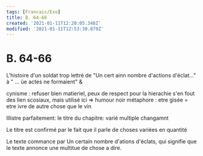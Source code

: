 ```yaml
---
tags: [Francais/Exo]
title: B. 64-66
created: '2021-01-11T12:20:05.348Z'
modified: '2021-01-11T12:53:30.879Z'
---
```


# B. 64-66 
  L'histoire d'un soldat trop lettré de "Un cert ainn nombre d'actions d'éclat..." à " ... ùe actes ne formaient"
  &

cynisme : refuser bien matieriel, peux de respect pour la hierachie s'en fout des lien scosiaux, mais utilisé ici => humour noir 
métaphore : etre gisée = etre ivre de autre chose que le vin

Illistre parfaitement: le titre du chapitre: varié multiple changamnt

Le titre est confirmé par le fait que il parle de choses variées en quantité 

Le texte commance par Un certain nombre d'ations d'éclats, qui signifie que le texte annonce une multitue de chose a dire. 


